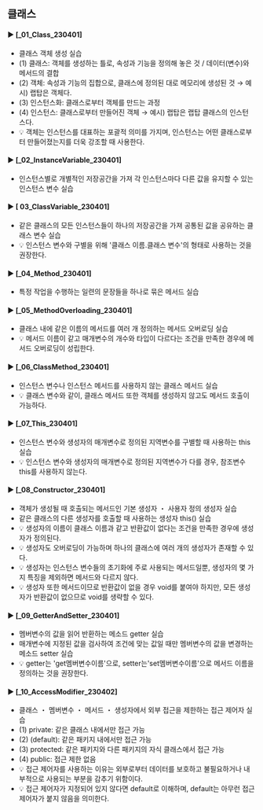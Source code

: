 ####
## 클래스
####
#### ► [_01_Class_230401]
- 클래스 객체 생성 실습
- (1) 클래스: 객체를 생성하는 틀로, 속성과 기능을 정의해 놓은 것 / 데이터(변수)와 메서드의 결합 
- (2) 객체: 속성과 기능의 집합으로, 클래스에 정의된 대로 메모리에 생성된 것 → 예시) 랩탑은 객체다.
- (3) 인스턴스화: 클래스로부터 객체를 만드는 과정
- (4) 인스턴스: 클래스로부터 만들어진 객체 → 예시) 랩탑은 랩탑 클래스의 인스턴스다.
- 💡 객체는 인스턴스를 대표하는 포괄적 의미를 가지며, 인스턴스는 어떤 클래스로부터 만들어졌는지를 더욱 강조할 때 사용한다.
####
#### ► [_02_InstanceVariable_230401]
- 인스턴스별로 개별적인 저장공간을 가져 각 인스턴스마다 다른 값을 유지할 수 있는 인스턴스 변수 실습
####
#### ► [ 03_ClassVariable_230401]
- 같은 클래스의 모든 인스턴스들이 하나의 저장공간을 가져 공통된 값을 공유하는 클래스 변수 실습
- 💡 인스턴스 변수와 구별을 위해 '클래스 이름.클래스 변수'의 형태로 사용하는 것을 권장한다.
####
#### ► [_04_Method_230401]
- 특정 작업을 수행하는 일련의 문장들을 하나로 묶은 메서드 실습
####
#### ► [_05_MethodOverloading_230401]
- 클래스 내에 같은 이름의 메서드를 여러 개 정의하는 메서드 오버로딩 실습
- 💡 메서드 이름이 같고 매개변수의 개수와 타입이 다르다는 조건을 만족한 경우에 메서드 오버로딩이 성립한다.
####
#### ► [_06_ClassMethod_230401]
- 인스턴스 변수나 인스턴스 메서드를 사용하지 않는 클래스 메서드 실습
- 💡 클래스 변수와 같이, 클래스 메서드 또한 객체를 생성하지 않고도 메서드 호출이 가능하다. 
####
#### ► [_07_This_230401]
- 인스턴스 변수와 생성자의 매개변수로 정의된 지역변수를 구별할 때 사용하는 this 실습
- 💡 인스턴스 변수와 생성자의 매개변수로 정의된 지역변수가 다를 경우, 참조변수 this를 사용하지 않는다.
####
#### ► [_08_Constructor_230401]
- 객체가 생성될 때 호출되는 메서드인 기본 생성자 ・ 사용자 정의 생성자 실습
- 같은 클래스의 다른 생성자를 호출할 때 사용하는 생성자 this() 실습
- 💡 생성자의 이름이 클래스 이름과 같고 반환값이 없다는 조건을 만족한 경우에 생성자가 정의된다.
- 💡 생성자도 오버로딩이 가능하며 하나의 클래스에 여러 개의 생성자가 존재할 수 있다.
- 💡 생성자는 인스턴스 변수들의 초기화에 주로 사용되는 메서드일뿐, 생성자의 몇 가지 특징을 제외하면 메서드와 다르지 않다.
- 💡 생성자 또한 메서드이므로 반환값이 없을 경우 void를 붙여야 하지만, 모든 생성자가 반환값이 없으므로 void를 생략할 수 있다. 
####
#### ► [_09_GetterAndSetter_230401]
- 멤버변수의 값을 읽어 반환하는 메소드 getter 실습
- 매개변수에 지정된 값을 검사하여 조건에 맞는 값일 때만 멤버변수의 값을 변경하는 메소드 setter 실습
- 💡 getter는 'get멤버변수이름'으로, setter는'set멤버변수이름'으로 메서드 이름을 정의하는 것을 권장한다.
####
#### ► [_10_AccessModifier_230402]
- 클래스 ・ 멤버변수 ・ 메서드 ・ 생성자에서 외부 접근을 제한하는 접근 제어자 실습
- (1) private: 같은 클래스 내에서만 접근 가능
- (2) (default): 같은 패키지 내에서만 접근 가능
- (3) protected: 같은 패키지와 다른 패키지의 자식 클래스에서 접근 가능
- (4) public: 접근 제한 없음
- 💡 접근 제어자를 사용하는 이유는 외부로부터 데이터를 보호하고 불필요하거나 내부적으로 사용되는 부분을 감추기 위함이다.
- 💡 접근 제어자가 지정되어 있지 않다면 default로 이해하며, default는 아무런 접근 제어자가 붙지 않음을 의미한다.

####
